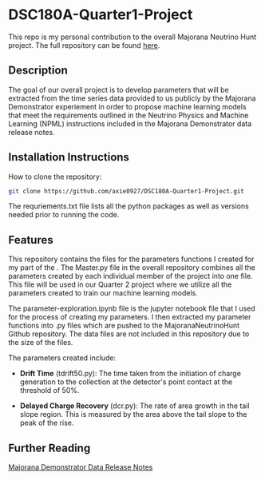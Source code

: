 # DSC180A-Quarter1-Project
This repo is my personal contribution to the overall Majorana Neutrino Hunt project. The full repository can be found [here](https://github.com/matthewsegovia/MajoranaNeutrinoHunt.git).

## Description
The goal of our overall project is to develop parameters that will be extracted from the time series data provided to us publicly by the Majorana Demonstrator experiement in order to propose machine learning models that meet the requirements outlined in the Neutrino Physics and Machine Learning (NPML) instructions included in the Majorana Demonstrator data release notes.

## Installation Instructions
How to clone the repository:
``` bash
git clone https://github.com/axie0927/DSC180A-Quarter1-Project.git
``` 

The requriements.txt file lists all the python packages as well as versions needed prior to running the code.

## Features
This repository contains the files for the parameters functions I created for my part of the . The Master.py file in the overall repository combines all the parameters created by each individual member of the project into one file. This file will be used in our Quarter 2 project where we utilize all the parameters created to train our machine learning models.

The parameter-exploration.ipynb file is the jupyter notebook file that I used for the process of creating my parameters. I then extracted my parameter functions into .py files which are pushed to the MajoranaNeutrinoHunt Github repository. The data files are not included in this repository due to the size of the files. 

The parameters created include:

- **Drift Time** (tdrift50.py): The time taken from the initiation of charge generation to the collection at the detector's point contact at the threshold of 50%.

- **Delayed Charge Recovery** (dcr.py): The rate of area growth in the tail slope region. This is measured by the area above the tail slope to the peak of the rise. 

## Further Reading
[Majorana Demonstrator Data Release Notes](https://arxiv.org/pdf/2308.10856)
